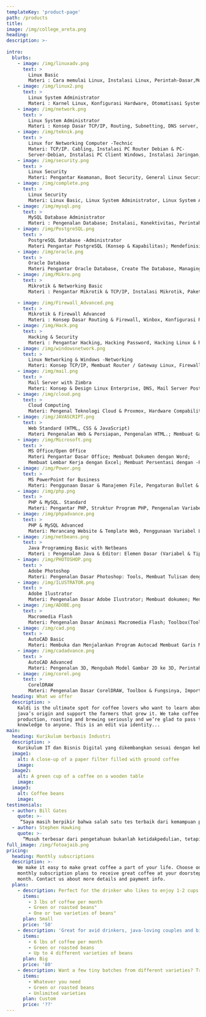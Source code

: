 ```yaml
---
templateKey: 'product-page'
path: /products
title: 
image: /img/college_areta.png
heading: 
description: >-
 
intro:
  blurbs:
    - image: /img/linuxadv.png
      text: >
        Linux Basic
        Materi : Cara memulai Linux, Instalasi Linux, Perintah-Dasar,Monitoring Jaringan, Pembuatan Direktori & Manajeman File, Teks Editor, Alur Direktori, Pemanfaatan Perintah bantuan, Teknik Berkomunikasi dengan Pengguna Lainnya, X-Window ( Bekerja di Lingkungan Dekstop & File Manager Linux.)
    - image: /img/linux2.png
      text: >
        Linux System Administrator 
        Materi : Karnel Linux, Konfigurasi Hardware, Otomatisasi System-(Penjadwalan), File System, Menangani Masalah - dengan Linux, System File dan Printer (NFS, Printer & Samba), Instalasi Server - Linux, Penggunaan Bantuan bagi Administrator, Managemen User & Group, Paket Managemen ( Instalasi, Uninstall, Upgrade )
    - image: /img/network.png
      text: >
        Linux System Administrator
        Materi : Konsep Dasar TCP/IP, Routing, Subnetting, DNS server, Mall Server, Web Server, NFS, FTP Server, Proxy & Firewalling, Teknik Koneksi ke Internet.
    - image: /img/teknik.png
      text: >
        Linux for Networking Computer -Technic
        Materi: TCP/IP. Cabling, Instalasi PC Router Debian & PC-
        Server-Debian, Instalasi PC Client Windows, Instalasi Jaringan, Konfigurasi-Wireless Access Point, Konfigurasi PC Router, Konfigurasi Firewall, Setup DNS Server, Setup HTTP Server, Setup Mail Server & Webmail Server, Setup FTP Server, Proxy Server & NTP, Trouble-Shooting Networking.
    - image: /img/security.png
      text: >
        Linux Security
        Materi: Pengantar Keamanan, Boot Security, General Linux Security, Cryptography, Root Jail, Server Security, VPN, Firewall, IDS.
    - image: /img/complete.png
      text: >
        Linux Security
        Materi: Linux Basic, Linux System Administrator, Linux System Administrator & Networking.
    - image: /img/mysql.png
      text: >
        MySQL Database Administrator        
        Materi : Pengenalan Database; Instalasi, Konektivitas, Perintah dasar-Database, Management Table, Perintah SQL.; Operator, View & Rule; Index, Transaksi, Fungsi.
    - image: /img/PostgreSQL.png
      text: >
        PostgreSQL Database -Administrator 
        Materi Pengantar PostgreSQL (Konsep & Kapabilitas); Mendefinisikan Tabel & Relasi (Create, Constraint & Serial); Menambah & Mengubah data (Insert, Update, Delete & Transction); Query (Select, Self Join, Cross join, Inner Join, Outer Join & Subquery); Pemrograman User Defined Function dengan PL/PostgreSQL; Administrasi Database PostgreSQL; Merancang Database.
    - image: /img/oracle.png
      text: >
        Oracle Database 
        Materi Pengantar Oracle Database, Create The Database, Managing Tablespaces & Datafiles; Create New Table; Bigfile Tablespace To Extend & To Decrease The Size of Tablespace, Making, Renaming & Dropping Tablespaces, Procedure for Tablespaces, Managing Redo Logfiles, Control Files & The Undo Tablespaces; SQL. Loader, Export & Import, Data Pump Utility, Flash Back Features: Log Miner, Backup & Recovery.
    - image: /img/Mikro.png
      text: >
        Mikrotik & Networking Basic
        Materi : Pengantar Mikrotik & TCP/IP, Instalasi Mikrotik, Paket Instalasi Mikrotik, Dasar - dasar Perintah Mikrotik, Konfigurasi Mikrotik, Studi Kasus.

    - image: /img/Firewall_Advanced.png
      text: >
        Mikrotik & Firewall Advanced
        Materi : Konsep Dasar Routing & Firewall, Winbox, Konfigurasi Router, Firewall, Studi Kasus.
    - image: /img/Hack.png
      text: >
        Hacking & Security
        Materi : Pengantar Hacking, Hacking Password, Hacking Linux & Remote Login, Exploits, Password Folder & Hacking Modem, Teknik SQL Injection, Hacking Windows & Defice Website, Teknik Security.
    - image: /img/windowsnetwork.png
      text: >
        Linux Networking & Windows -Networking
        Materi: Konsep TCP/IP, Membuat Router / Gateway Linux, Firewall Linux, DHCP, Proxy, DNS, FTP, Web Server Linux, PDC Windows Server & Backup Linux, Instalasi Client Windows, Teknik Backup.
    - image: /img/mail.png
      text: >
        Mail Server with Zimbra
        Materi: Konsep & Design Linux Enterprise, DNS, Mail Server Postfix, Imap, POP3, Instalasi, Konfigurasi, Trouble Shooting & Testing Zimbra.
    - image: /img/cloud.png
      text: >
        Cloud Computing
        Materi: Pengenal Teknologi Cloud & Proxmox, Hardware Compability, Implementasi VM with KVM, Implementasi VM with OpenVZ, Instalasi FreeNAS for NFS & ISCSI Storage, Konfigurasi NFS & ISCSI, Koneksi, Proxmox Cluster & High Availability Server with DRBD, Backup & Restore.
    - image: /img/JAVASCRIPT.png
      text: >
        Web Standard (HTML, CSS & JavaScript)
        Materi Pengenalan Web & Persiapan, Pengenalan HTML.; Membuat Gambar, Membuat Link; Heading; List; Memahami Tag Div; Form; Tabel; Studi Kasus 1-(Konversi Desaign ke HTML); Semantik; CSS; Box-Model; Typography; CSS-Image; Floating; Positioning; Pseudo-Class; Studi Kasus 2 (Pemberian Style/CSS); Studi Kasus 3-(Slicing); JavaScript.
    - image: /img/Microsoft.png
      text: >
        MS Office/Open Office 
        Materi Pengantar Dasar Office; Membuat Dokumen dengan Word;
        Membuat Lembar Kerja dengan Excel; Membuat Persentasi dengan -PowerPoint; Latihan & Contoh Kasus.
    - image: /img/Power.png
      text: >
        MS PowerPoint for Business
        Materi: Penggunaan Dasar & Manajemen File, Pengaturan Bullet & Numbering, Catatan & Komentar, Insert Image, Video, Audio, Table, Multimedia, Link, Persentasi & Internet, Pengaturan Persentasi, dll.
    - image: /img/php.png
      text: >
        PHP & MySQL. Standard
        Materi: Pengantar PHP, Struktur Program PHP, Pengenalan Variabel Tipe Data & Konstanta, Submit Form (HTTP POST/GET); Penggunaan Operator Aritmatika & Variabel Array, Struktur Kendali IF... ELSE SWITCH: Pernyataan Pengulangan FOR, WHILE & FOREACH, Pernyataan Require & Include, Penanganan Error, Data Lanjutan & Fungsi String, Pembuatan & Penggunaan Fungsi; Pengenalan Database MySQL, Pembuatan Database & Table, Pengenalan Perintah-Perintah SQL, Koneksi PHP-ke MySQL, Submit Form ke Database, Menampilkan Data dari Database, Input & Output File, Penggunaan SESSION, Upload-Aplikasi PHP ke Server.
    - image: /img/phpadvance.png
      text: >
        PHP & MySQL Advanced
        Materi: Merancang Website & Template Web, Penggunaan Variabel Lokal & Global, Pengenalan Fungsi & Parameternya By Referencs & By Value, Pengenalan Konsep-OOP, Membuat Class & Object, Penggunaan Static Member Class & Fitur Inheritance, Penanganan Error, Penggunaan Library DBPEAR; Database Transaction, Penggunaan Library HTML. Quickform, Paging Data, Rancangan Database & Pembuatan ERD; Studi Kasus, Penggunaan MySQL Store Procedure & Trigger, Pengenalan Teknologi AJAX.
    - image: /img/netbeans.png
      text: >
        Java Programming Basic with Netbeans
        Materi : Pengenalan Java & Editor: Elemen Dasar (Variabel & Tipe Data), Коnsер OOP, Operator, Fungsi, Kondisi IF, Kondisi Switch-Case: Perulangan Array, Latihan, Studi Kasus.
    - image: /img/PHOTOSHOP.png
      text: >
        Adobe Photoshop
        Materi: Pengenalan Dasar Photoshop: Tools, Membuat Tulisan dengan-Menggunakan Efek-efek Tertentu; Memasukkan Gambar/Objek: Copy,-Cut Paste; Mengedit Gambar yang sudah ada; Seleksi: Pewarnaan; Transformasi; Cropping; Duplikasi; Efek Fotografi; Efek Ketajaman &-Smudge; Slice Tool; Menghapus; Penggunaan Efek; Save; Latihan.
    - image: /img/ILUSTRATOR.png
      text: >
        Adobe Ilustrator
        Materi: Pengenalan Dasar Adobe Ilustrator; Membuat dokumen; Menggambar-& Menyeleksi Objek; Bekerja dengan Pen Tool & Objek; Mengenal Layer -Illustrator; Bekerja dengan Warna & Teks; Mentransformasi & Memodifikasi -Objek; Membuat Gradient & Pattern; Menggunakan Efek - efek Ilustrator; Bekerja dengan Grafik; Bekerja dengan Simbol; Live Paint; Trace & Mencetak; Latihan.
    - image: /img/ADOBE.png
      text: >
        Macromedia Flash
        Materi: Pengenalan Dasar Animasi Macromedia Flash; Toolbox(Tools, -View, Colors, Options); Stage; Timeline; ActionScript; Halaman Kerja; Membuat Animasi Tweening; Variable & Tipe Data; Operator; Membuat Animasi Teks; Menambahkan Sound & Video; Publishing.
    - image: /img/cad.png
      text: >
        AutoCAD Basic
        Materi: Membuka dan Menjalankan Program Autocad Membuat Garis Miring dengan Kuadran Kartesian Fillet dan Trim Circle dan Tan, Array, Offset, Layer, Copy, Move, Mirror, Rotate, Block, Mline, Explode, Extend, Hatch, Latihan.
    - image: /img/cadadvance.png
      text: >
        AutoCAD Advanced
        Materi: Pengenalan 3D, Mengubah Model Gambar 2D ke 3D, Perintah & Modifikasi Gambar 3D, Solid & Surface, Gambar Perspective, Kombinasi Objek 2D & 3D, Rendeing, Aplikasi Ucs & Viewpoint, Latihan.
    - image: /img/corel.png
      text: >
        CorelDRAW
        Materi: Pengenalan Dasar CorelDRAW, Toolbox & Fungsinya, Import & Export, Copy Object, Layout Halaman, Teknik Transparasi Gambar, Teknik Penggabungan & Shaping, Memotong Gambar, Fungsi Ruler & Guide Lines, Membuat Half Tone, Membuat Kancing, Membuat Logo, Membuat Kartun, Desain Baju Puzzle Gambar, Kalender; Spanduk, Brosur, Latihan.
  heading: What we offer
  description: >
    Kaldi is the ultimate spot for coffee lovers who want to learn about their
    java’s origin and support the farmers that grew it. We take coffee
    production, roasting and brewing seriously and we’re glad to pass that
    knowledge to anyone. This is an edit via identity...
main:
  heading: Kurikulum berbasis Industri
  description: >
    Kurikulum IT dan Bisnis Digital yang dikembangkan sesuai dengan kebutuhan industri yang dibuat oleh para praktisi dibidangnya. Sehingga keterampilan yang dimiliki oleh mahasiswa/i kami cepat diserap didunia industri.
  image1:
    alt: A close-up of a paper filter filled with ground coffee
    image:
  image2:
    alt: A green cup of a coffee on a wooden table
    image:
  image3:
    alt: Coffee beans
    image:
testimonials:
  - author: Bill Gates
    quote: >-
     “Saya masih berpikir bahwa salah satu tes terbaik dari kemampuan pemrograman adalah memberikan programmer sekitar 30 halaman kode dan melihat seberapa cepat dia dapat membaca dan memahaminya.”
  - author: Stephen Hawking
    quote: >-
      “Musuh terbesar dari pengetahuan bukanlah ketidakpedulian, tetapi ilusi mengenai pengetahuan.”
full_image: /img/fotoajaib.png
pricing:
  heading: Monthly subscriptions
  description: >-
    We make it easy to make great coffee a part of your life. Choose one of our
    monthly subscription plans to receive great coffee at your doorstep each
    month. Contact us about more details and payment info.
  plans:
    - description: Perfect for the drinker who likes to enjoy 1-2 cups per day.
      items:
        - 3 lbs of coffee per month
        - Green or roasted beans"
        - One or two varieties of beans"
      plan: Small
      price: '50'
    - description: 'Great for avid drinkers, java-loving couples and bigger crowds'
      items:
        - 6 lbs of coffee per month
        - Green or roasted beans
        - Up to 4 different varieties of beans
      plan: Big
      price: '80'
    - description: Want a few tiny batches from different varieties? Try our custom plan
      items:
        - Whatever you need
        - Green or roasted beans
        - Unlimited varieties
      plan: Custom
      price: '??'
---
```

